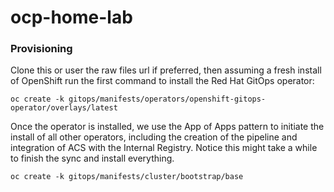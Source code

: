 # ocp-home-lab

### Provisioning
Clone this or user the raw files url if preferred, then assuming a fresh install of OpenShift run the first command to install the Red Hat GitOps operator:

```
oc create -k gitops/manifests/operators/openshift-gitops-operator/overlays/latest
```

Once the operator is installed, we use the App of Apps pattern to initiate the install of all other operators, including the creation of the pipeline and integration of ACS with the Internal Registry. Notice this might take a while to finish the sync and install everything.

```
oc create -k gitops/manifests/cluster/bootstrap/base
```
